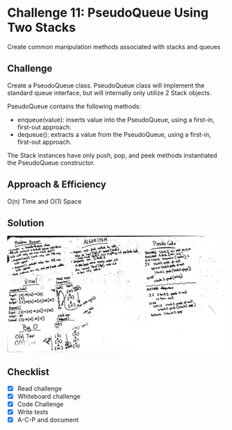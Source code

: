 # Challenge 11: PseudoQueue Using Two Stacks
Create common manipulation methods associated with stacks and queues

## Challenge
Create a PseudoQueue class. PseudoQueue class will implement the standard queue interface, but will internally only utilize 2 Stack objects.

PseudoQueue contains the following methods:
* enqueue(value): inserts value into the PseudoQueue, using a first-in, first-out approach.
* dequeue(): extracts a value from the PseudoQueue, using a first-in, first-out approach.

The Stack instances have only push, pop, and peek methods instantiated the PseudoQueue constructor.

## Approach & Efficiency
O(n) Time and O(1) Space

## Solution
![Code Challenge 11](../assets/401-cc11-wb.JPG)

## Checklist

  - [x] Read challenge
  - [x] Whiteboard challenge
  - [x] Code Challenge
  - [x] Write tests
  - [x] A-C-P and document
